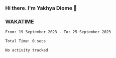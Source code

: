 ### Hi there. I'm Yakhya Diome 👋

### WAKATIME
<!--START_SECTION:waka-->

```txt
From: 19 September 2023 - To: 25 September 2023

Total Time: 0 secs

No activity tracked
```

<!--END_SECTION:waka-->
